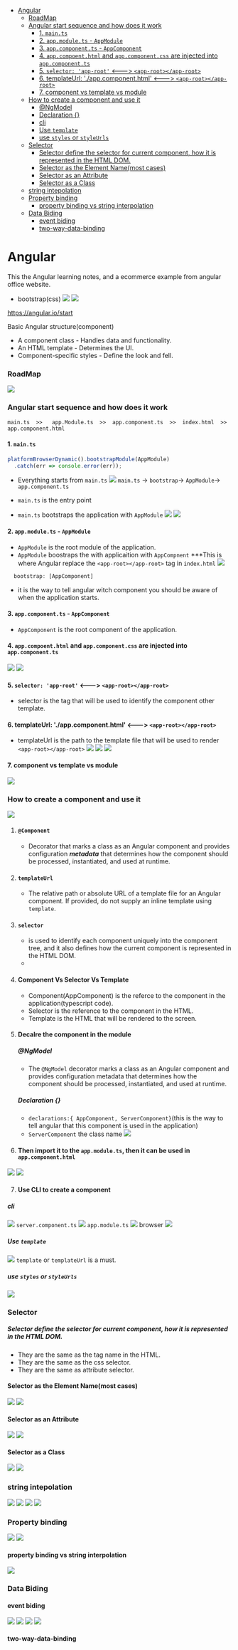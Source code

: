 - [Angular](#angular)
    - [RoadMap](#roadmap)
    - [Angular start sequence and how does it work](#angular-start-sequence-and-how-does-it-work)
      - [1. `main.ts`](#1-maints)
      - [2. `app.module.ts` - `AppModule`](#2-appmodulets---appmodule)
      - [3. `app.component.ts` - `AppComponent`](#3-appcomponentts---appcomponent)
      - [4. `app.compoent.html` and `app.component.css` are injected into `app.component.ts`](#4-appcompoenthtml-and-appcomponentcss-are-injected-into-appcomponentts)
      - [5. `selector: 'app-root'`  <---> `<app-root></app-root>`](#5-selector-app-root------app-rootapp-root)
      - [6. templateUrl: './app.component.html' <---> `<app-root></app-root>`](#6-templateurl-appcomponenthtml-----app-rootapp-root)
      - [7. component vs template vs module](#7-component-vs-template-vs-module)
    - [How to create a component and use it](#how-to-create-a-component-and-use-it)
        - [@NgModel](#ngmodel)
        - [Declaration {}](#declaration-)
        - [cli](#cli)
        - [Use `template`](#use-template)
        - [use `styles` or `styleUrls`](#use-styles-or-styleurls)
    - [Selector](#selector)
        - [Selector define the selector for current component, how it is represented in the HTML DOM.](#selector-define-the-selector-for-current-component-how-it-is-represented-in-the-html-dom)
      - [Selector as the Element Name(most cases)](#selector-as-the-element-namemost-cases)
      - [Selector as an Attribute](#selector-as-an-attribute)
      - [Selector as a Class](#selector-as-a-class)
    - [string intepolation](#string-intepolation)
    - [Property binding](#property-binding)
      - [property binding vs string interpolation](#property-binding-vs-string-interpolation)
    - [Data Biding](#data-biding)
      - [event biding](#event-biding)
      - [two-way-data-binding](#two-way-data-binding)

# Angular

This the Angular learning notes, and a ecommerce example from angular office website.

* bootstrap(css)
![](./images/npm-bootstrap.png)
![](./images/angular-json-bootrap.png)

https://angular.io/start

Basic Angular structure(component)
* A component class - Handles data and functionality.
* An HTML template - Determines the UI.
* Component-specific styles - Define the look and fell.


### RoadMap
![](./images/road-map.png)


### Angular start sequence and how does it work
`main.ts  >>   app.Module.ts  >>  app.component.ts  >>  index.html  >>  app.component.html `

#### 1. `main.ts`
```typescript
platformBrowserDynamic().bootstrapModule(AppModule)
  .catch(err => console.error(err));
```
  * Everything starts from `main.ts`
![](images/how-it-works/Screen%20Shot%202022-05-17%20at%209.57.51%20AM.png)
`main.ts` -> `bootstrap`-> `AppModule`-> `app.component.ts`

  * `main.ts` is the entry point 

  * `main.ts` bootstraps the application with `AppModule`
![](images/how-it-works/Screen%20Shot%202022-05-17%20at%2010.32.44%20AM.png)
![](./images/main.ts.png)

#### 2. `app.module.ts` - `AppModule`

* `AppModule` is the root module of the application.
* `AppModule` boostraps the with applicaition with `AppCompnent`
***This is where Angular replace the `<app-root></app-root>` tag in `index.html`
![](./images/app.module.ts.png)
```typescript
  bootstrap: [AppComponent]
```
- it is the way to tell angular witch component you should be aware of when the application starts.

#### 3. `app.component.ts` - `AppComponent`
* `AppComponent` is the root component of the application.


#### 4. `app.compoent.html` and `app.component.css` are injected into `app.component.ts`
![](./images/app.component.ts.png)
![](./images/app.component.html.png)

#### 5. `selector: 'app-root'`  <---> `<app-root></app-root>`
*  selector is the tag that will be used to identify the component other template.

#### 6. templateUrl: './app.component.html' <---> `<app-root></app-root>`
* templateUrl is the path to the template file that will be used to render `<app-root></app-root>`
![](./images/app-root.png)
![](./images/app.component.html.png)
![](./images/browser.png)

#### 7. component vs template vs module
![](images/how-it-works/Lsofi.png) 

### How to create a component and use it
![](./images/server.component.ts.png)
1. ####  `@Component`
   - Decorator that marks a class as an Angular component and provides configuration ***metadata*** that determines how the component should be processed, instantiated, and used at runtime.
2. #### `templateUrl`
   * The relative path or absolute URL of a template file for an Angular component. If provided, do not supply an inline template using `template`.
3. #### `selector` 
   - is used to identify each component uniquely into the component tree, and it also defines how the current component is represented in the HTML DOM.
   - 
4. #### Component Vs Selector Vs Template
   - Component(AppComponent) is the referce to the component in the application(typescript code).
   - Selector is the reference to the component in the HTML.
   - Template is the HTML that will be rendered to the screen.

5. #### Decalre the component in the module
   ##### @NgModel
    - The `@NgModel` decorator marks a class as an Angular component and provides configuration metadata that determines how the component should be processed, instantiated, and used at runtime.
   ##### Declaration {}
    - `declarations:{ AppComponent, ServerComponent}`(this is the way to tell angular that this component is used in the application)
    - `ServerComponent` the class name
![](./images/server.component-and-app.module.png)

6. #### Then import it to the `app.module.ts`, then it can be used in `app.component.html`
![](./images/Screen%20Shot%202022-04-30%20at%201.56.10%20PM.png)
![](./images/Screen%20Shot%202022-04-30%20at%201.57.39%20PM.png)

7. #### Use CLI to create a component
##### cli
![](./images/Screen%20Shot%202022-04-30%20at%203.51.25%20PM.png)
`server.component.ts`
![](./images/Screen%20Shot%202022-04-30%20at%204.27.57%20PM.png)
`app.module.ts`
![](./images/Screen%20Shot%202022-04-30%20at%204.28.18%20PM.png)
browser
![](./images/Screen%20Shot%202022-04-30%20at%204.27.19%20PM.png)


##### Use `template`
![](./images/Screen%20Shot%202022-04-30%20at%206.55.28%20PM.png)
`template` or `templateUrl` is a must.

##### use `styles` or `styleUrls`
![](./images/Screen%20Shot%202022-04-30%20at%207.03.48%20PM.png)

### Selector
##### Selector define the selector for current component, how it is represented in the HTML DOM.

* They are the same as the tag name in the HTML.
* They are the same as the css selector.
* They are the same as attribute selector.
  


#### Selector as the Element Name(most cases)
![](images/selector/element-selector-declaration.png)
![](images/selector/element-selector.png)
#### Selector as an Attribute
![](images/selector/attribute-selector-declaration.png)
![](images/selector/attribute-selector.png)
#### Selector as a Class
![](images/selector/css-selector-declaration.png)
![](images/selector/class-selector.png)

### string intepolation
![](./images/string-intepolation/Screen%20Shot%202022-05-03%20at%206.40.34%20AM.png)
![](./images/string-intepolation/Screen%20Shot%202022-05-03%20at%206.40.39%20AM.png)
![](./images/string-intepolation/Screen%20Shot%202022-05-03%20at%206.43.38%20AM.png)
![](./images/string-intepolation/Screen%20Shot%202022-05-03%20at%206.43.46%20AM.png)

### Property binding
![](./images/property-bining/Screen%20Shot%202022-05-03%20at%207.21.50%20AM.png)
![](./images/property-bining/Screen%20Shot%202022-05-03%20at%207.21.58%20AM.png)

#### property binding vs string interpolation
![](./images/property-bining/Screen%20Shot%202022-05-03%20at%207.55.27%20AM.png)

### Data Biding
#### event biding
![](./images/event-binding/Screen%20Shot%202022-05-04%20at%208.10.14%20AM.png)
![](./images/event-binding/Screen%20Shot%202022-05-04%20at%208.10.14%20AM.png)
![](./images/event-binding/Screen%20Shot%202022-05-04%20at%208.10.14%20AM.png)
![](./images/event-binding/Screen%20Shot%202022-05-04%20at%208.10.14%20AM.png)

#### two-way-data-binding
![]()
![]()
![]()
![]()
![]()
